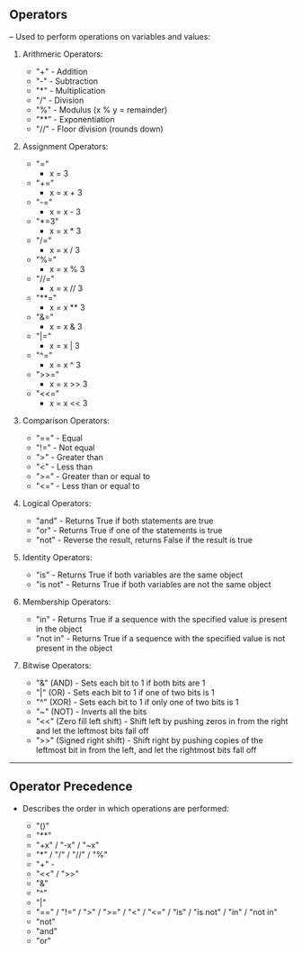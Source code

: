 Operators
---------
– Used to perform operations on variables and values:

1. Arithmeric Operators:
    - "+"	  - Addition		
    - "-"	  - Subtraction		
    - "*"	  - Multiplication	
    - "/" - 	Division		
    - "%" -	Modulus	(x % y = remainder)	
    - "**" -	Exponentiation
    - "//"  - Floor division (rounds down)

2. Assignment Operators:
    - "=" 
        -	x = 3
    - "+="  
        -  x = x + 3
    - "-="  
        -	x = x - 3	
    - "*=3"
        - x = x * 3	
    - "/="	
        - x = x / 3	
    - "%="
        - x = x % 3	
    - "//=" 
        -	x = x // 3	
    - "**="	
        - x = x ** 3	
    - "&="
        - x = x & 3	
    - "|="
        - x = x | 3	
    - "^="
        - x = x ^ 3	
    - ">>="
        - x = x >> 3	
    - "<<="
        - x = x << 3

3. Comparison Operators:
    - "=="  -	Equal
    - "!="  -	Not equal
    - ">" -	Greater than
    - "<" -	Less than	
    - ">=" -	Greater than or equal to
    - "<=" -	Less than or equal to

4. Logical Operators:
    - "and" - 	Returns True if both statements are true	
    - "or"  -	Returns True if one of the statements is true
    - "not" -	Reverse the result, returns False if the result is true

5. Identity Operators:
    - "is"  - 	Returns True if both variables are the same object
    - "is not"  -	Returns True if both variables are not the same object

6. Membership Operators:
    - "in"  - 	Returns True if a sequence with the specified value is present in the object
    - "not in"  -	Returns True if a sequence with the specified value is not present in the object

7. Bitwise Operators:
    - "&"  (AND) - Sets each bit to 1 if both bits are 1	
    - "|" (OR) -	Sets each bit to 1 if one of two bits is 1	
    - "^" (XOR) - Sets each bit to 1 if only one of two bits is 1	
    - "~" (NOT) - Inverts all the bits	
    - "<<"  (Zero fill left shift) - Shift left by pushing zeros in from the right and let the leftmost bits fall off
    - ">>"  (Signed right shift) - Shift right by pushing copies of the leftmost bit in from the left, and let the rightmost bits fall off
---------------------------------


Operator Precedence
-------------------
- Describes the order in which operations are performed:

    - "()"
    - "**"
    - "+x" / "-x" / "~x"
    - "*" /  "/" /  "//" /  "%"
    - "+"  -	
    - "<<" / ">>"
    - "&"	
    - "^"
    - "|"	
    - "==" / "!=" / ">" / ">=" / "<" / "<=" / "is" / "is not" / "in" / "not in"
    - "not"	
    - "and"
    - "or"
